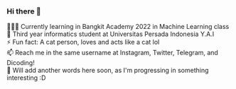 ### Hi there 👋

👩🏻‍💻 Currently learning in Bangkit Academy 2022 in Machine Learning class  
🏫 Third year informatics student at Universitas Persada Indonesia Y.A.I  
⚡ Fun fact: A cat person, loves and acts like a cat lol  
📫 Reach me in the same username at Instagram, Twitter, Telegram, and Dicoding!  
💬 Will add another words here soon, as I'm progressing in something interesting :D  

<!--
**aliifnrhmn/aliifnrhmn** is a ✨ _special_ ✨ repository because its `README.md` (this file) appears on your GitHub profile.

Here are some ideas to get you started:

- 🔭 I’m currently working on ...
- 🌱 I’m currently learning ...
- 👯 I’m looking to collaborate on ...
- 🤔 I’m looking for help with ...
- 💬 Ask me about ...
- 📫 How to reach me: ...
- 😄 Pronouns: ...
- ⚡ Fun fact: ...
-->
